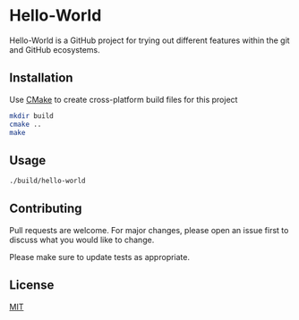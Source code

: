 # Hello-World

Hello-World is a GitHub project for trying out different features within the git and GitHub ecosystems.

## Installation

Use [CMake](https://cmake.org/) to create cross-platform build files for this project

```bash
mkdir build
cmake ..
make
```

## Usage

```bash
./build/hello-world
```

## Contributing
Pull requests are welcome. For major changes, please open an issue first to discuss what you would like to change.

Please make sure to update tests as appropriate.

## License
[MIT](https://choosealicense.com/licenses/mit/)
